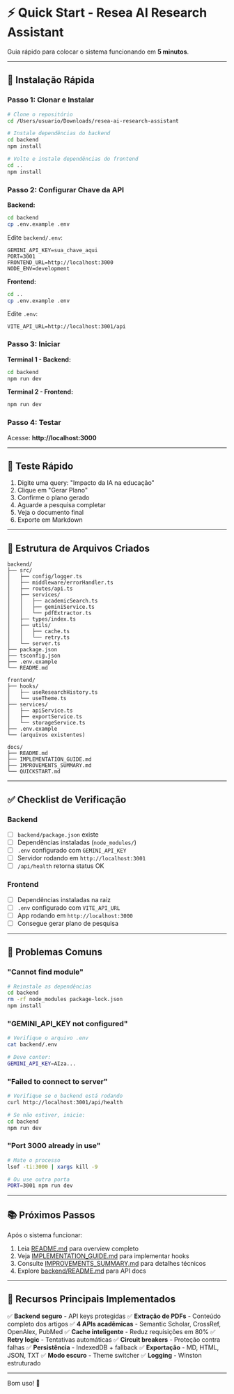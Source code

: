 # ⚡ Quick Start - Resea AI Research Assistant

Guia rápido para colocar o sistema funcionando em **5 minutos**.

---

## 🚀 Instalação Rápida

### Passo 1: Clonar e Instalar

```bash
# Clone o repositório
cd /Users/usuario/Downloads/resea-ai-research-assistant

# Instale dependências do backend
cd backend
npm install

# Volte e instale dependências do frontend
cd ..
npm install
```

### Passo 2: Configurar Chave da API

**Backend:**
```bash
cd backend
cp .env.example .env
```

Edite `backend/.env`:
```env
GEMINI_API_KEY=sua_chave_aqui
PORT=3001
FRONTEND_URL=http://localhost:3000
NODE_ENV=development
```

**Frontend:**
```bash
cd ..
cp .env.example .env
```

Edite `.env`:
```env
VITE_API_URL=http://localhost:3001/api
```

### Passo 3: Iniciar

**Terminal 1 - Backend:**
```bash
cd backend
npm run dev
```

**Terminal 2 - Frontend:**
```bash
npm run dev
```

### Passo 4: Testar

Acesse: **http://localhost:3000**

---

## 🧪 Teste Rápido

1. Digite uma query: "Impacto da IA na educação"
2. Clique em "Gerar Plano"
3. Confirme o plano gerado
4. Aguarde a pesquisa completar
5. Veja o documento final
6. Exporte em Markdown

---

## 📝 Estrutura de Arquivos Criados

```
backend/
├── src/
│   ├── config/logger.ts
│   ├── middleware/errorHandler.ts
│   ├── routes/api.ts
│   ├── services/
│   │   ├── academicSearch.ts
│   │   ├── geminiService.ts
│   │   └── pdfExtractor.ts
│   ├── types/index.ts
│   ├── utils/
│   │   ├── cache.ts
│   │   └── retry.ts
│   └── server.ts
├── package.json
├── tsconfig.json
├── .env.example
└── README.md

frontend/
├── hooks/
│   ├── useResearchHistory.ts
│   └── useTheme.ts
├── services/
│   ├── apiService.ts
│   ├── exportService.ts
│   └── storageService.ts
├── .env.example
└── (arquivos existentes)

docs/
├── README.md
├── IMPLEMENTATION_GUIDE.md
├── IMPROVEMENTS_SUMMARY.md
└── QUICKSTART.md
```

---

## ✅ Checklist de Verificação

### Backend
- [ ] `backend/package.json` existe
- [ ] Dependências instaladas (`node_modules/`)
- [ ] `.env` configurado com `GEMINI_API_KEY`
- [ ] Servidor rodando em `http://localhost:3001`
- [ ] `/api/health` retorna status OK

### Frontend
- [ ] Dependências instaladas na raiz
- [ ] `.env` configurado com `VITE_API_URL`
- [ ] App rodando em `http://localhost:3000`
- [ ] Consegue gerar plano de pesquisa

---

## 🐛 Problemas Comuns

### "Cannot find module"
```bash
# Reinstale as dependências
cd backend
rm -rf node_modules package-lock.json
npm install
```

### "GEMINI_API_KEY not configured"
```bash
# Verifique o arquivo .env
cat backend/.env

# Deve conter:
GEMINI_API_KEY=AIza...
```

### "Failed to connect to server"
```bash
# Verifique se o backend está rodando
curl http://localhost:3001/api/health

# Se não estiver, inicie:
cd backend
npm run dev
```

### "Port 3000 already in use"
```bash
# Mate o processo
lsof -ti:3000 | xargs kill -9

# Ou use outra porta
PORT=3001 npm run dev
```

---

## 📚 Próximos Passos

Após o sistema funcionar:

1. Leia [README.md](README.md) para overview completo
2. Veja [IMPLEMENTATION_GUIDE.md](IMPLEMENTATION_GUIDE.md) para implementar hooks
3. Consulte [IMPROVEMENTS_SUMMARY.md](IMPROVEMENTS_SUMMARY.md) para detalhes técnicos
4. Explore [backend/README.md](backend/README.md) para API docs

---

## 🎯 Recursos Principais Implementados

✅ **Backend seguro** - API keys protegidas
✅ **Extração de PDFs** - Conteúdo completo dos artigos
✅ **4 APIs acadêmicas** - Semantic Scholar, CrossRef, OpenAlex, PubMed
✅ **Cache inteligente** - Reduz requisições em 80%
✅ **Retry logic** - Tentativas automáticas
✅ **Circuit breakers** - Proteção contra falhas
✅ **Persistência** - IndexedDB + fallback
✅ **Exportação** - MD, HTML, JSON, TXT
✅ **Modo escuro** - Theme switcher
✅ **Logging** - Winston estruturado

---

Bom uso! 🚀
